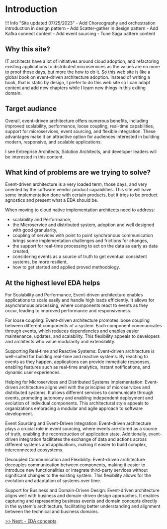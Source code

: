 # Introduction

!!! Info "Site updated 07/25/2023"
    - Add Choreography and orchestration introduction in design pattern
    - Add Scatter-gather in design pattern
    - Add Kafka connect content
    - Add event sourcing 
    - Tune Saga pattern content

## Why this site?

IT architects have a lot of initiatives around cloud adoption, and refactoring existing applications to distributed microservices as the values are no more to proof those days, but more the how to do it. So this web site is like a global book on event-driven architecture adoption. Instead of writing a book, that is static by design, I prefer to do this web site so I can adapt content and add new chapters while I learn new things in this exiting domain.

## Target audiance

Overall, event-driven architecture offers numerous benefits, including improved scalability, performance, loose coupling, real-time capabilities, support for microservices, event sourcing, and flexible integration. These advantages make it an attractive option for audiences interested in building modern, responsive, and scalable applications.

I see Entreprise Architects, Solution Architects, and developer leaders will be interested in this content.

## What kind of problems are we trying to solve?

Event-driven architecture is a very loaded term, those days, and very oriented by the software vendor product capabilities. This site will have some implementation done with certain products, but it tries to be product agnostics and present what a EDA should be.

When moving to cloud native implementation architects need to address:

* scalability and Performance,
* the Microservice and distributed system, adoption and well designed with good granularity,
* coupling of services with point to point synchronous communication brings some implementation challenges and frictions for changes,
* the support for real-time processing to act on the data as early as data created, 
* considering events as a source of truth to get eventual consistent systems, be more resilient, 
* how to get started and applied proved methodology.

## At the highest level EDA helps

For Scalability and Performance, Event-driven architecture enables applications to scale easily and handle high loads efficiently. It allows for asynchronous processing, where components react to events as they occur, leading to improved performance and responsiveness.

For loose coupling: Event-driven architecture promotes loose coupling between different components of a system. Each component communicates through events, which reduces dependencies and enables easier maintenance, updates, and scalability. This flexibility appeals to developers and architects who value modularity and extensibility.

Supporting Real-time and Reactive Systems: Event-driven architecture is well-suited for building real-time and reactive systems. By reacting to events as they happen, applications can provide immediate responses, enabling features such as real-time analytics, instant notifications, and dynamic user experiences.

Helping for Microservices and Distributed Systems implementation: Event-driven architecture aligns well with the principles of microservices and distributed systems. It allows different services to communicate through events, promoting autonomy and enabling independent deployment and evolution of individual components. This architectural style appeals to organizations embracing a modular and agile approach to software development.

Event Sourcing and Event-Driven Integration: Event-driven architecture plays a crucial role in event sourcing, where events are stored as a source of truth, enabling the reconstruction of application state. Additionally, event-driven integration facilitates the exchange of data and actions across different systems and applications, making it easier to build complex, interconnected ecosystems.

Decoupled Communication and Flexibility: Event-driven architecture decouples communication between components, making it easier to introduce new functionalities or integrate third-party services without significant changes to the existing system. This flexibility allows for the evolution and adaptation of systems over time.

Support for Business and Domain-Driven Design: Event-driven architecture aligns well with business and domain-driven design approaches. It enables capturing and representing business events and domain concepts directly in the system's architecture, facilitating better understanding and alignment between the technical and business domains.

[>> Next: - EDA concepts](./eda.md)